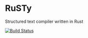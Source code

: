 # RuSTy

Structured text compiler written in Rust

[![Build Status](https://travis-ci.com/riederm/ruSTy.svg?token=YPAmjshQxyNiNi3wqhq8&branch=master)](https://travis-ci.com/ghaith/ruSTy)
